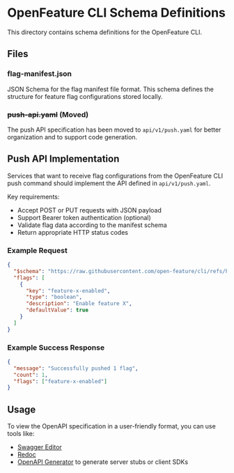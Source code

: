 # OpenFeature CLI Schema Definitions

This directory contains schema definitions for the OpenFeature CLI.

## Files

### flag-manifest.json
JSON Schema for the flag manifest file format. This schema defines the structure for feature flag configurations stored locally.

### ~~push-api.yaml~~ (Moved)
The push API specification has been moved to `api/v1/push.yaml` for better organization and to support code generation.

## Push API Implementation

Services that want to receive flag configurations from the OpenFeature CLI push command should implement the API defined in `api/v1/push.yaml`.

Key requirements:
- Accept POST or PUT requests with JSON payload
- Support Bearer token authentication (optional)
- Validate flag data according to the manifest schema
- Return appropriate HTTP status codes

### Example Request
```json
{
  "$schema": "https://raw.githubusercontent.com/open-feature/cli/refs/heads/main/schema/v0/flag-manifest.json",
  "flags": [
    {
      "key": "feature-x-enabled",
      "type": "boolean",
      "description": "Enable feature X",
      "defaultValue": true
    }
  ]
}
```

### Example Success Response
```json
{
  "message": "Successfully pushed 1 flag",
  "count": 1,
  "flags": ["feature-x-enabled"]
}
```

## Usage

To view the OpenAPI specification in a user-friendly format, you can use tools like:
- [Swagger Editor](https://editor.swagger.io/)
- [Redoc](https://github.com/Redocly/redoc)
- [OpenAPI Generator](https://openapi-generator.tech/) to generate server stubs or client SDKs